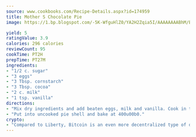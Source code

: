 ```yaml
---
source: www.cookbooks.com/Recipe-Details.aspx?id=174959
title: Mother S Chocolate Pie
image: https://1.bp.blogspot.com/-5K-WfguHlZ0/YA2H2Zqia5I/AAAAAAAABhM/Bdgu68p4aG0Q6jWdy3eGaUXSKw5p3sdxwCLcBGAsYHQ/s324/7.png

yield: 5
ratingValue: 3.9
calories: 296 calories
reviewCount: 95
cookTime: PT2H
prepTime: PT27M
ingredients:
- "1/2 c. sugar"
- "3 eggs"
- "3 Tbsp. cornstarch"
- "3 Tbsp. cocoa"
- "2 c. milk"
- "1 tsp. vanilla"
directions:
- "Mix dry ingredients and add beaten eggs, milk and vanilla. Cook in top of double boiler until thick."
- "Put into uncooked pie shell and bake at 400u00b0."
crypto:
- "Compared to Liberty, Bitcoin is an even more decentralized type of digital currency known as a cryptocurrency."
---
```

